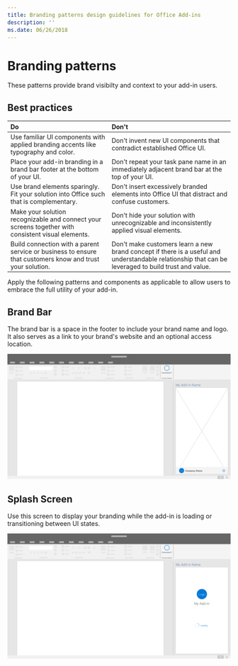 ```yaml
---
title: Branding patterns design guidelines for Office Add-ins
description: ''
ms.date: 06/26/2018
---
```


# Branding patterns

These patterns provide brand visibilty and context to your add-in users. 

## Best practices

|Do |Don't|
|:---- |:----|
| Use familiar UI components with applied branding accents like typography and color. | Don't invent new UI components that contradict established Office UI. | 
| Place your add-in branding in a brand bar footer at the bottom of your UI. | Don't repeat your task pane name in an immediately adjacent brand bar at the top of your UI. |
| Use brand elements sparingly. Fit your solution into Office such that is complementary. | Don't insert excessively branded elements into Office UI that distract and confuse customers. |
| Make your solution recognizable and connect your screens together with consistent visual elements. | Don't hide your solution with unrecognizable and inconsistently applied visual elements. |
| Build connection with a parent service or business to ensure that customers know and trust your solution. | Don't make customers learn a new brand concept if there is a useful and understandable relationship that can be leveraged to build trust and value. |


Apply the following patterns and components as applicable to allow users to embrace the full utility of your add-in.


## Brand Bar

The brand bar is a space in the footer to include your brand name and logo. It also serves as a link to your brand's website and an optional access location.

![Brand Bar - Specifications for desktop task pane](../images/add-in-brand-bar.png)

## Splash Screen

Use this screen to display your branding while the add-in is loading or transitioning between UI states.

![Brand Splashscreen - Specifications for desktop task pane](../images/add-in-splash-screen.png)